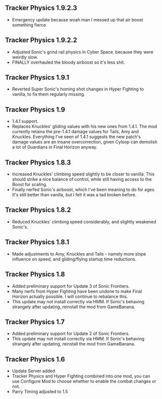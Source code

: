## Tracker Physics 1.9.2.3
- Emergency update because woah man I messed up  that air boost something fierce

## Tracker Physics 1.9.2.2
- Adjusted Sonic's grind rail physics in Cyber Space, because they were weirdly slow.
- FINALLY overhauled the bloody airboost so it's less shit. 

## Tracker Physics 1.9.1
- Reverted Super Sonic's homing shot changes in Hyper Fighting to vanilla, to fix them regularly missing.

## Tracker Physics 1.9
- 1.4.1 support.
- Replaces Knuckles' gliding values with his new ones from 1.4.1.
The mod currently retains the pre-1.4.1 damage values for Tails, Amy and Knuckles. Everything I've seen of 1.4.1 suggests the new patch's damage values are an insane overcorrection, given Cyloop can demolish a lot of Guardians in Final Horizon anyway. 

## Tracker Physics 1.8.3
- Increased Knuckles' climbing speed slightly to be closer to vanilla. This should strike a nice balance of control, while still having access to the Boost for scaling.
- Finally nerfed Sonic's airboost, which I've been meaning to do for ages. It's still better than vanilla, but I felt it was a tad broken before. 

## Tracker Physics 1.8.2
- Reduced Knuckles' climbing speed considerably, and slightly weakened Sonic's. 

## Tracker Physics 1.8.1
- Made adjustments to Amy, Knuckles and Tails - namely more slope influence on speed, and gliding/flying startup time reductions.

## Tracker Physics 1.8
- Added preliminary support for Update 3 of Sonic Frontiers. 
- Many nerfs from Hyper Fighting have been undone to make Final Horizon actually possible. I will continue to rebalance this. 
- This update may not install correctly via HMM. If Sonic's behaving strangely after updating, reinstall the mod from GameBanana.

## Tracker Physics 1.7
- Added preliminary support for Update 2 of Sonic Frontiers.
- This update may not install correctly via HMM. If Sonic's behaving strangely after updating, reinstall the mod from GameBanana.

## Tracker Physics 1.6
- Update Server added
- Tracker Physics and Hyper Fighting combined into one mod, you can use Configure Mod to choose whether to enable the combat changes or not.
- Parry Timing adjusted to 1.5

